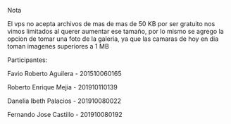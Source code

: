 Nota

El vps no acepta archivos de mas de mas de 50 KB por ser gratuito nos vimos limitados al querer aumentar ese tamaño, por lo mismo se agrego la opcion de tomar una foto de la galeria, ya que las camaras de hoy en dia toman imagenes superiores a 1 MB





Participantes:

Favio Roberto Aguilera - 201510060165

Roberto Enrique Mejia - 201910110139

Danelia Ibeth Palacios - 201910080022

Fernando Jose Castillo - 201910080192
